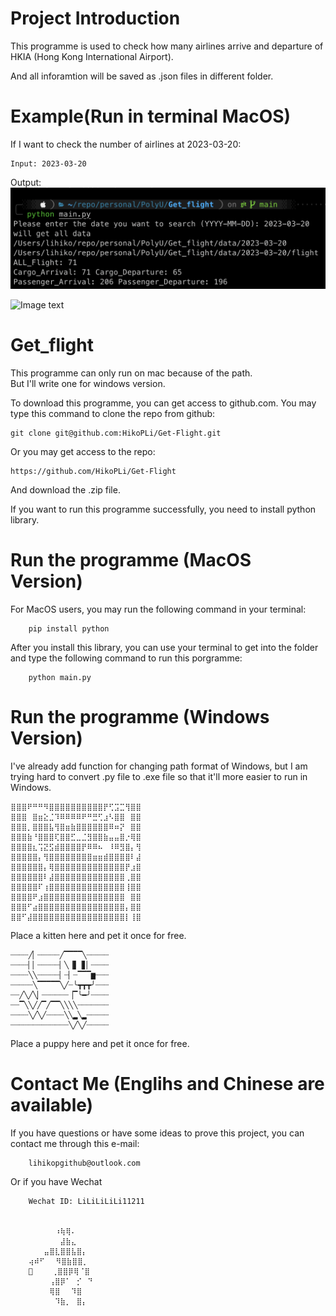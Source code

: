 # Project Introduction
  
This programme is used to check how many airlines arrive and departure of HKIA (Hong Kong International Airport).  
  
And all inforamtion will be saved as .json files in different folder.  

# Example(Run in terminal MacOS)  
  
If I want to check the number of airlines at 2023-03-20:  

    Input: 2023-03-20
Output:  
![Image text](https://github.com/HikoPLi/Get-Flight/blob/main/Images4README/example.png)  
  
![Image text](https://github.com/HikoPLi/Get-Flight/blob/main/Images4README/output.png)  


# Get_flight
This programme can only run on mac because of the path.  
 But I'll write one for windows version.

 To download this programme, you can get access to github.com.
 You may type this command to clone the repo from github:

    git clone git@github.com:HikoPLi/Get-Flight.git

Or you may get access to the repo:

    https://github.com/HikoPLi/Get-Flight

And download the .zip file.

 If you want to run this programme successfully, you need to install python library.

# Run the programme (MacOS Version)
For MacOS users, you may run the following command in your terminal:

        pip install python

After you install this library, you can use your terminal to get into the folder and type the following command to run this porgramme:

        python main.py

# Run the programme (Windows Version)

I've already add function for changing path format of Windows, but I am trying hard to convert .py file to .exe file so that it'll more easier to run in Windows.

    ⣿⣿⣿⠟⠛⠛⠻⣿⣿⣿⣿⣿⣿⣿⣿⣿⣿⡟⢋⣩⣉⢻⣿⣿  
    ⣿⣿⣿⠀⣿⣶⣕⣈⠹⠿⠿⠿⠿⠟⠛⣛⢋⣰⠣⣿⣿⠀⣿⣿  
    ⣿⣿⣿⡀⣿⣿⣿⣧⢻⣿⣶⣷⣿⣿⣿⣿⣿⣿⠿⠶⡝⠀⣿⣿  
    ⣿⣿⣿⣷⠘⣿⣿⣿⢏⣿⣿⣋⣀⣈⣻⣿⣿⣷⣤⣤⣿⡐⢿⣿  
    ⣿⣿⣿⣿⣆⢩⣝⣫⣾⣿⣿⣿⣿⡟⠿⠿⠦⠀⠸⠿⣻⣿⡄⢻  
    ⣿⣿⣿⣿⣿⡄⢻⣿⣿⣿⣿⣿⣿⣿⣿⣶⣶⣾⣿⣿⣿⣿⠇⣼  
    ⣿⣿⣿⣿⣿⣿⡄⢿⣿⣿⣿⣿⣿⣿⣿⣿⣿⣿⣿⣿⣿⡟⣰⣿  
    ⣿⣿⣿⣿⣿⣿⠇⣼⣿⣿⣿⣿⣿⣿⣿⣿⣿⣿⣿⣿⣿⢀⣿⣿  
    ⣿⣿⣿⣿⣿⠏⢰⣿⣿⣿⣿⣿⣿⣿⣿⣿⣿⣿⣿⣿⣿⢸⣿⣿  
    ⣿⣿⣿⣿⠟⣰⣿⣿⣿⣿⣿⣿⣿⣿⣿⣿⣿⣿⣿⣿⣿⠀⣿⣿  
    ⣿⣿⣿⠋⣴⣿⣿⣿⣿⣿⣿⣿⣿⣿⣿⣿⣿⣿⣿⣿⣿⡄⣿⣿    
    ⣿⣿⠋⣼⣿⣿⣿⣿⣿⣿⣿⣿⣿⣿⣿⣿⣿⣿⣿⣿⣿⡇⢸⣿  

Place a kitten here and pet it once for free. 

    ┈┈┈┈╱▏┈┈┈┈┈╱▔▔▔▔╲┈┈┈┈┈
    ┈┈┈┈▏▏┈┈┈┈┈▏╲▕▋▕▋▏┈┈┈┈
    ┈┈┈┈╲╲┈┈┈┈┈▏┈▏┈▔▔▔▆┈┈┈
    ┈┈┈┈┈╲▔▔▔▔▔╲╱┈╰┳┳┳╯┈┈┈
    ┈┈╱╲╱╲▏┈┈┈┈┈┈▕▔╰━╯┈┈┈┈
    ┈┈▔╲╲╱╱▔╱▔▔╲╲╲╲┈┈┈┈┈┈┈
    ┈┈┈┈╲╱╲╱┈┈┈┈╲╲▂╲▂┈┈┈┈┈
    ┈┈┈┈┈┈┈┈┈┈┈┈┈╲╱╲╱┈┈┈┈┈

Place a puppy here and pet it once for free.  

# Contact Me (Englihs and Chinese are available)
If you have questions or have some ideas to prove this project, you can contact me through this e-mail:

        lihikopgithub@outlook.com

Or if you have Wechat

        Wechat ID: LiLiLiLiLi11211


        ⠀⠀⠀ ⠀⠰⢷⢿⠄
        ⠀⠀⠀⠀ ⠀⣼⣷⣄
        ⠀ ⠀⣤⣿⣇⣿⣿⣧⣿⡄
        ⢴⠾⠋⠀⠀⠻⣿⣷⣿⣿⡀
        🏀   ⠀⢀⣿⣿⡿⢿⠈⣿
        ⠀⠀⠀ ⢠⣿⡿⠁⠀⡊⠀⠙
        ⠀ ⠀⠀⢿⣿⠀⠀⠹⣿
        ⠀⠀ ⠀⠀⠹⣷⡀⠀⣿⡄
